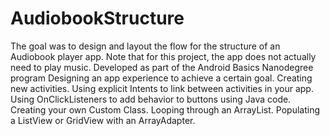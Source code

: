 # AudiobookStructure
The goal was to design and layout the flow for the structure of an Audiobook player app. Note that for this project, the app does not actually need to play music. Developed as part of the Android Basics Nanodegree program 
Designing an app experience to achieve a certain goal.
Creating new activities.
Using explicit Intents to link between activities in your app.
Using OnClickListeners to add behavior to buttons using Java code.
Creating your own Custom Class.
Looping through an ArrayList.
Populating a ListView or GridView with an ArrayAdapter.
